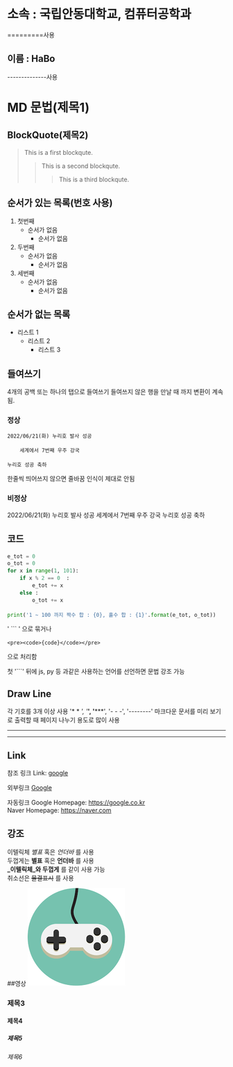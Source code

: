소속 : 국립안동대학교, 컴퓨터공학과 
=======================
=========사용

이름 : HaBo
-------------
--------------사용

# MD 문법(제목1)

## BlockQuote(제목2)

>This is a first blockqute.
>	>This is a second blockqute.
>	>	>This is a third blockqute.

## 순서가 있는 목록(번호 사용)
1. 첫번째
	- 순서가 없음
	   - 순서가 없음
1. 두번째
	* 순서가 없음
	   * 순서가 없음
1. 세번째
	+ 순서가 없음
	   + 순서가 없음

## 순서가 없는 목록
* 리스트 1
   - 리스트 2
      + 리스트 3

## 들여쓰기
4개의 공백 또는 하나의 탭으로 들여쓰기
들여쓰지 않은 행을 만날 때 까지 변환이 계속됨.

### 정상

	2022/06/21(화) 누리호 발사 성공

		세계에서 7번째 우주 강국

	누리호 성공 축하

한줄씩 띄어쓰지 않으면 줄바꿈 인식이 제대로 안됨

### 비정상

2022/06/21(화) 누리호 발사 성공
	세계에서 7번째 우주 강국
누리호 성공 축하

## 코드
```py
e_tot = 0
o_tot = 0
for x in range(1, 101):
    if x % 2 == 0  :
        e_tot += x
    else :
        o_tot += x

print('1 ~ 100 까지 짝수 합 : {0}, 홀수 합 : {1}'.format(e_tot, o_tot))
```

' ``` ' 으로 묶거나

```
<pre><code>{code}</code></pre>
```
으로 처리함

첫 '```' 뒤에 js, py 등 과같은 사용하는 언어를 선언하면 문법 강조 가능

## Draw Line
각 기호를 3개 이상 사용 '* * *', '***', '*****', '- - -', '--------'
마크다운 문서를 미리 보기로 출력할 때 페이지 나누기 용도로 많이 사용
- - -
* * *

## Link
참조 링크
Link: [google][googlelink]

[googlelink]: https://google.co.kr "Let's go Google"

외부링크
[Google](https://google.co.kr "Let's Go Google")

자동링크
Google Homepage: https://google.co.kr  
Naver Homepage: <https://naver.com>

## 강조
이텔릭체 *별표* 혹은 _언더바_ 를 사용  
두껍게는 **별표** 혹은 __언더바__ 를 사용  
**_이텔릭체_와 두껍게** 를 같이 사용 가능  
취소선은 ~~물결표시~~ 를 사용  

##영상
![test_pic](pic.png "pic")

### 제목3

#### 제목4

##### 제목5

###### 제목6




